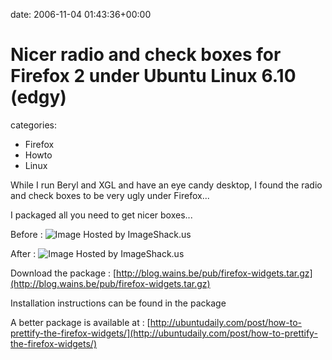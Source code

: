 


date: 2006-11-04 01:43:36+00:00


# Nicer radio and check boxes for Firefox 2 under Ubuntu Linux 6.10 (edgy)

categories:
- Firefox
- Howto
- Linux


While I run Beryl and XGL and have an eye candy desktop, I found the radio and check boxes to be very ugly under Firefox...

I packaged all you need to get nicer boxes...

Before :
![Image Hosted by ImageShack.us](https://blog.wains.be/images/00-imageshack.jpg)

After :
![Image Hosted by ImageShack.us](https://blog.wains.be/images/00-imageshack.jpg)

Download the package : [http://blog.wains.be/pub/firefox-widgets.tar.gz](http://blog.wains.be/pub/firefox-widgets.tar.gz)

Installation instructions can be found in the package

A better package is available at : [http://ubuntudaily.com/post/how-to-prettify-the-firefox-widgets/](http://ubuntudaily.com/post/how-to-prettify-the-firefox-widgets/)


